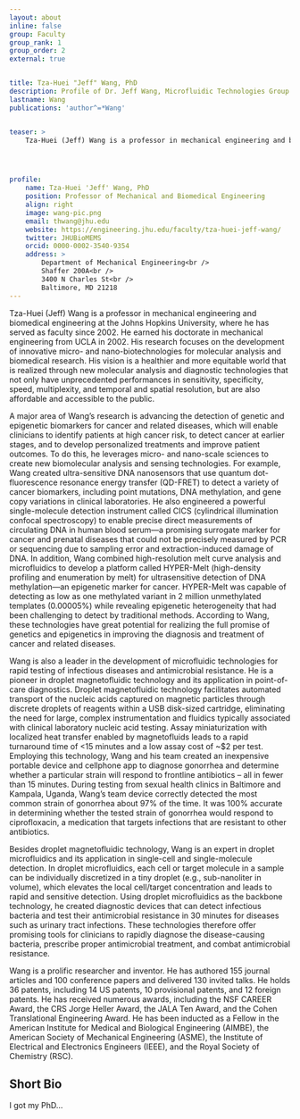 ```yaml
---
layout: about
inline: false
group: Faculty
group_rank: 1
group_order: 2
external: true


title: Tza-Huei "Jeff" Wang, PhD
description: Profile of Dr. Jeff Wang, Microfluidic Technologies Group Leader.
lastname: Wang
publications: 'author^=*Wang'


teaser: >
    Tza-Huei (Jeff) Wang is a professor in mechanical engineering and biomedical engineering at the Johns Hopkins University. His research focuses on the development of innovative micro- and nano-biotechnologies for molecular analysis and biomedical research. His vision is a healthier and more equitable world that is realized through new molecular analysis and diagnostic technologies that not only have unprecedented performances in sensitivity, specificity, speed, multiplexity, and temporal and spatial resolution, but are also affordable and accessible to the public.




profile:
    name: Tza-Huei 'Jeff' Wang, PhD
    position: Professor of Mechanical and Biomedical Engineering
    align: right
    image: wang-pic.png
    email: thwang@jhu.edu
    website: https://engineering.jhu.edu/faculty/tza-huei-jeff-wang/
    twitter: JHUBioMEMS
    orcid: 0000-0002-3540-9354
    address: >
        Department of Mechanical Engineering<br />
        Shaffer 200A<br />
        3400 N Charles St<br />        
        Baltimore, MD 21218
---
```


Tza-Huei (Jeff) Wang is a professor in mechanical engineering and biomedical engineering at the Johns Hopkins University, where he has served as faculty since 2002. He earned his doctorate in mechanical engineering from UCLA in 2002. His research focuses on the development of innovative micro- and nano-biotechnologies for molecular analysis and biomedical research. His vision is a healthier and more equitable world that is realized through new molecular analysis and diagnostic technologies that not only have unprecedented performances in sensitivity, specificity, speed, multiplexity, and temporal and spatial resolution, but are also affordable and accessible to the public.

A major area of Wang’s research is advancing the detection of genetic and epigenetic biomarkers for cancer and related diseases, which will enable clinicians to identify patients at high cancer risk, to detect cancer at earlier stages, and to develop personalized treatments and improve patient outcomes. To do this, he leverages micro- and nano-scale sciences to create new biomolecular analysis and sensing technologies. For example, Wang created ultra-sensitive DNA nanosensors that use quantum dot-fluorescence resonance energy transfer (QD-FRET) to detect a variety of cancer biomarkers, including point mutations, DNA methylation, and gene copy variations in clinical laboratories. He also engineered a powerful single-molecule detection instrument called CICS (cylindrical illumination confocal spectroscopy) to enable precise direct measurements of circulating DNA in human blood serum—a promising surrogate marker for cancer and prenatal diseases that could not be precisely measured by PCR or sequencing due to sampling error and extraction-induced damage of DNA. In addition, Wang combined high-resolution melt curve analysis and microfluidics to develop a platform called HYPER-Melt (high-density profiling and enumeration by melt) for ultrasensitive detection of DNA methylation—an epigenetic marker for cancer. HYPER-Melt was capable of detecting as low as one methylated variant in 2 million unmethylated templates (0.00005%) while revealing epigenetic heterogeneity that had been challenging to detect by traditional methods. According to Wang, these technologies have great potential for realizing the full promise of genetics and epigenetics in improving the diagnosis and treatment of cancer and related diseases.

Wang is also a leader in the development of microfluidic technologies for rapid testing of infectious diseases and antimicrobial resistance. He is a pioneer in droplet magnetofluidic technology and its application in point-of-care diagnostics. Droplet magnetofluidic technology facilitates automated transport of the nucleic acids captured on magnetic particles through discrete droplets of reagents within a USB disk-sized cartridge, eliminating the need for large, complex instrumentation and fluidics typically associated with clinical laboratory nucleic acid testing. Assay miniaturization with localized heat transfer enabled by magnetofluids leads to a rapid turnaround time of <15 minutes and a low assay cost of ~$2 per test. Employing this technology, Wang and his team created an inexpensive portable device and cellphone app to diagnose gonorrhea and determine whether a particular strain will respond to frontline antibiotics – all in fewer than 15 minutes. During testing from sexual health clinics in Baltimore and Kampala, Uganda, Wang’s team device correctly detected the most common strain of gonorrhea about 97% of the time. It was 100% accurate in determining whether the tested strain of gonorrhea would respond to ciprofloxacin, a medication that targets infections that are resistant to other antibiotics.

Besides droplet magnetofluidic technology, Wang is an expert in droplet microfluidics and its application in single-cell and single-molecule detection. In droplet microfluidics, each cell or target molecule in a sample can be individually discretized in a tiny droplet (e.g., sub-nanoliter in volume), which elevates the local cell/target concentration and leads to rapid and sensitive detection. Using droplet microfluidics as the backbone technology, he created diagnostic devices that can detect infectious bacteria and test their antimicrobial resistance in 30 minutes for diseases such as urinary tract infections. These technologies therefore offer promising tools for clinicians to rapidly diagnose the disease-causing bacteria, prescribe proper antimicrobial treatment, and combat antimicrobial resistance.

Wang is a prolific researcher and inventor. He has authored 155 journal articles and 100 conference papers and delivered 130 invited talks. He holds 36 patents, including 14 US patents, 10 provisional patents, and 12 foreign patents.  He has received numerous awards, including the NSF CAREER Award, the CRS Jorge Heller Award, the JALA Ten Award, and the Cohen Translational Engineering Award. He has been inducted as a Fellow in the American Institute for Medical and Biological Engineering (AIMBE), the American Society of Mechanical Engineering (ASME), the Institute of Electrical and Electronics Engineers (IEEE), and the Royal Society of Chemistry (RSC).



## Short Bio

I got my PhD...

